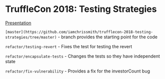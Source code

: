 # TruffleCon 2018: Testing Strategies

[Presentation](https://github.com/iamchrissmith/trufflecon-2018-testing-strategies/blob/master/TruffleCon%20-%20Testing%20Strategies.pdf)

`[master](https://github.com/iamchrissmith/trufflecon-2018-testing-strategies/tree/master)` - branch provides the starting point for the code

`refactor/testing-revert` - Fixes the test for testing the revert 

`refactor/encapsulate-tests` - Changes the tests so they have independent state

`refactor/fix-vulnerability` - Provides a fix for the investorCount bug
